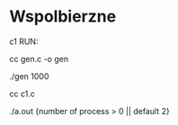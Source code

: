 # Wspolbierzne

c1 RUN:

cc gen.c -o gen

./gen 1000

cc c1.c

./a.out {number of process > 0 || default 2}

